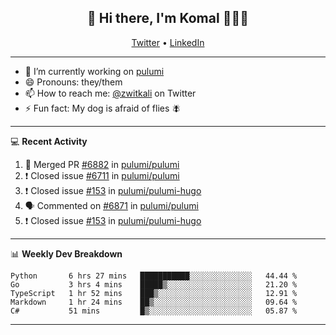 <h2 align="center"> 👋 Hi there, I'm Komal 🧑🏾‍💻 </h2>
<p align="center">
    <a href="https://twitter.com/zwitkali">Twitter</a> •
    <a href="https://www.linkedin.com/in/komal-ali/">LinkedIn</a>
</p>

--------

- 🔭 I’m currently working on [pulumi](https://github.com/pulumi/pulumi)
- 😄 Pronouns: they/them
- 📫 How to reach me: [@zwitkali](https://twitter.com/zwitkali) on Twitter
- ⚡ Fun fact: My dog is afraid of flies 🪰

--------
💻 **Recent Activity**

<!--START_SECTION:activity-->
1. 🎉 Merged PR [#6882](https://github.com/pulumi/pulumi/pull/6882) in [pulumi/pulumi](https://github.com/pulumi/pulumi)
2. ❗️ Closed issue [#6711](https://github.com/pulumi/pulumi/issues/6711) in [pulumi/pulumi](https://github.com/pulumi/pulumi)
3. ❗️ Closed issue [#153](https://github.com/pulumi/pulumi-hugo/issues/153) in [pulumi/pulumi-hugo](https://github.com/pulumi/pulumi-hugo)
4. 🗣 Commented on [#6871](https://github.com/pulumi/pulumi/issues/6871) in [pulumi/pulumi](https://github.com/pulumi/pulumi)
5. ❗️ Closed issue [#153](https://github.com/pulumi/pulumi-hugo/issues/153) in [pulumi/pulumi-hugo](https://github.com/pulumi/pulumi-hugo)
<!--END_SECTION:activity-->

--------

📊 **Weekly Dev Breakdown**
<!--START_SECTION:waka-->
```text
Python       6 hrs 27 mins   ███████████░░░░░░░░░░░░░░   44.44 % 
Go           3 hrs 4 mins    █████▒░░░░░░░░░░░░░░░░░░░   21.20 % 
TypeScript   1 hr 52 mins    ███▒░░░░░░░░░░░░░░░░░░░░░   12.91 % 
Markdown     1 hr 24 mins    ██▒░░░░░░░░░░░░░░░░░░░░░░   09.64 % 
C#           51 mins         █▒░░░░░░░░░░░░░░░░░░░░░░░   05.87 % 
```
<!--END_SECTION:waka-->

--------